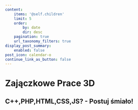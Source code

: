 ```yaml
---
content:
    items: '@self.children'
    limit: 5
    order:
        by: date
        dir: desc
    pagination: true
    url_taxonomy_filters: true
display_post_summary:
    enabled: false
post_icon: calendar-o
continue_link_as_button: false
---
```


# Zajączkowe Prace 3D
## C++,PHP,HTML,CSS,JS? - Postuj śmiało!